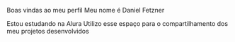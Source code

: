 Boas vindas ao meu perfil
Meu nome é Daniel Fetzner

Estou estudando na Alura
Utilizo esse espaço para o compartilhamento dos meu projetos desenvolvidos
